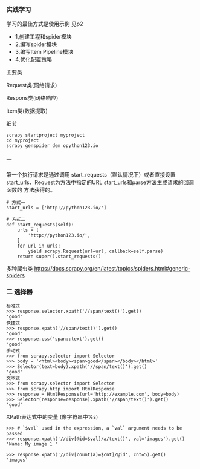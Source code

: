 ### 实践学习
学习的最佳方式是使用示例 见p2

* 1,创建工程和spider模块
* 2,编写spider模块
* 3,编写Item Pipeline模块
* 4,优化配置策略

主要类

Request类(网络请求)

Respons类(网络响应)

Item类(数据提取)

细节

    scrapy startproject myproject
    cd myproject
    scrapy genspider dem opython123.io

#### 一
第一个执行请求是通过调用 start_requests（默认情况下）或者直接设置start_urls，Request为方法中指定的URL start_urls和parse方法生成请求的回调函数的 方法获得的。

    # 方式一
    start_urls = ['http://python123.io/']

    # 方式二
    def start_requests(self):
        urls = [
            'http://python123.io/',
        ]
        for url in urls:
            yield scrapy.Request(url=url, callback=self.parse)
        return super().start_requests()

多种爬虫类 https://docs.scrapy.org/en/latest/topics/spiders.html#generic-spiders

### 二 选择器

    标准式
    >>> response.selector.xpath('//span/text()').get()
    'good'
    快捷式
    >>> response.xpath('//span/text()').get()
    'good'
    >>> response.css('span::text').get()
    'good'
    手动式
    >>> from scrapy.selector import Selector
    >>> body = '<html><body><span>good</span></body></html>'
    >>> Selector(text=body).xpath('//span/text()').get()
    'good'
    文本式
    >>> from scrapy.selector import Selector
    >>> from scrapy.http import HtmlResponse
    >>> response = HtmlResponse(url='http://example.com', body=body)
    >>> Selector(response=response).xpath('//span/text()').get()
    'good'

XPath表达式中的变量 (像字符串中%s)

    >>> # `$val` used in the expression, a `val` argument needs to be   passed
    >>> response.xpath('//div[@id=$val]/a/text()', val='images').get()
    'Name: My image 1 '

    >>> response.xpath('//div[count(a)=$cnt]/@id', cnt=5).get()
    'images'